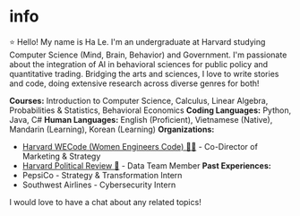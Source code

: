 # info

⭐️ Hello! My name is Ha Le. I'm an undergraduate at Harvard studying Computer Science (Mind, Brain, Behavior) and Government. I'm passionate about the integration of AI in behavioral sciences for public policy and quantitative trading. Bridging the arts and sciences, I love to write stories and code, doing extensive research across diverse genres for both!

**Courses:** Introduction to Computer Science, Calculus, Linear Algebra, Probabilities & Statistics, Behavioral Economics
**Coding Languages:** Python, Java, C#
**Human Languages:** English (Proficient), Vietnamese (Native), Mandarin (Learning), Korean (Learning)
**Organizations:**
- [Harvard WECode (Women Engineers Code) 👩‍💻](https://theharvardpoliticalreview.com/gen-z-2024-election/) - Co-Director of Marketing & Strategy
- [Harvard Political Review 📰](https://theharvardpoliticalreview.com/gen-z-2024-election/) - Data Team Member
**Past Experiences:**
- PepsiCo - Strategy & Transformation Intern
- Southwest Airlines - Cybersecurity Intern

I would love to have a chat about any related topics!
